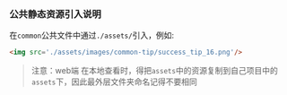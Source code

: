 ### 公共静态资源引入说明

在`common`公共文件中通过`./assets/`引入，例如:

```html
<img src='./assets/images/common-tip/success_tip_16.png'/>
```

> 注意：web端 在本地查看时，得把`assets`中的资源复制到自己项目中的`assets`下，因此最外层文件夹命名记得不要相同

